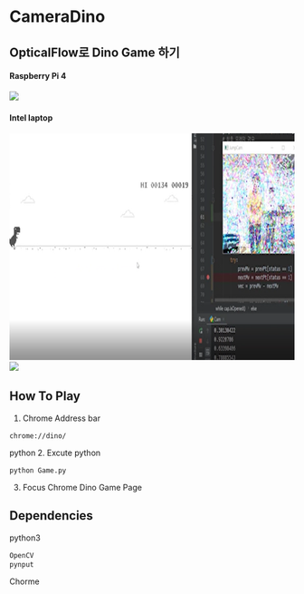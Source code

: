 # CameraDino

## OpticalFlow로 Dino Game 하기

#### Raspberry Pi 4
<img src="1Play.gif" height="400">  

#### Intel laptop
<img src="Demo.png" height="400">  
<img src="Demo.gif" height="400">  


## How To Play
1. Chrome Address bar  
```
chrome://dino/
```
python 
2. Excute python
```
python Game.py
```
3. Focus Chrome Dino Game Page
   
## Dependencies
python3 
```
OpenCV
pynput
```
Chorme


